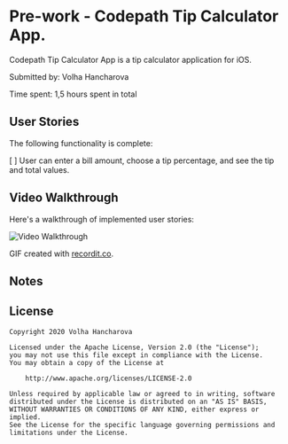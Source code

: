 # Pre-work - Codepath Tip Calculator App.

Codepath Tip Calculator App is a tip calculator application for iOS.

Submitted by: Volha Hancharova

Time spent: 1,5 hours spent in total

## User Stories

The following functionality is complete:

[ ] User can enter a bill amount, choose a tip percentage, and see the tip and total values.

## Video Walkthrough 

Here's a walkthrough of implemented user stories:

<img src='http://g.recordit.co/CZtswpkExV.gif' title='Video Walkthrough' width='' alt='Video Walkthrough' />

GIF created with [recordit.co](http://https://recordit.co/).

## Notes



## License

    Copyright 2020 Volha Hancharova

    Licensed under the Apache License, Version 2.0 (the "License");
    you may not use this file except in compliance with the License.
    You may obtain a copy of the License at

        http://www.apache.org/licenses/LICENSE-2.0

    Unless required by applicable law or agreed to in writing, software
    distributed under the License is distributed on an "AS IS" BASIS,
    WITHOUT WARRANTIES OR CONDITIONS OF ANY KIND, either express or implied.
    See the License for the specific language governing permissions and
    limitations under the License.
